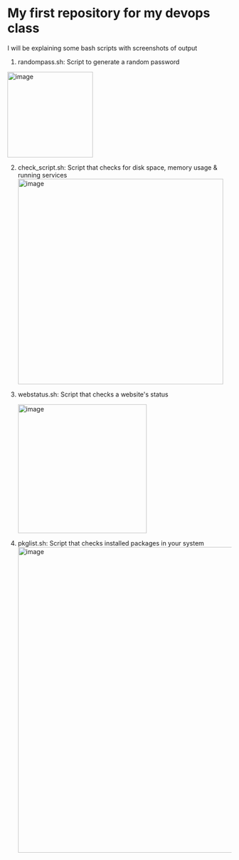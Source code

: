 # My first repository for my devops class 

I will be explaining some bash scripts with screenshots of output 

1. randompass.sh: Script to generate a random password
  <img width="192" alt="image" src="https://github.com/Semir-Devops/devops-semir/assets/144611511/6604a9d8-3365-4016-868d-c710a3db10f7">

2. check_script.sh: Script that checks for disk space, memory usage & running services
   <img width="461" alt="image" src="https://github.com/Semir-Devops/devops-semir/assets/144611511/536c96a8-1d6d-4153-a4df-1a0ac0b0c653">

3. webstatus.sh: Script that checks a website's status

      <img width="289" alt="image" src="https://github.com/Semir-Devops/devops-semir/assets/144611511/a54ad1a6-40f4-43aa-ac39-f761a796b0e7">

4. pkglist.sh: Script that checks installed packages in your system
   <img width="686" alt="image" src="https://github.com/Semir-Devops/devops-semir/assets/144611511/d2fb0950-8435-44af-9ddb-675175d28979">


